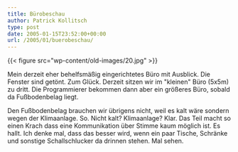 ```yaml
---
title: Bürobeschau
author: Patrick Kollitsch
type: post
date: 2005-01-15T23:52:00+00:00
url: /2005/01/buerobeschau/
---
```


{{< figure src="wp-content/old-images/20.jpg" >}}

Mein derzeit eher behelfsmäßig eingerichtetes Büro mit Ausblick. Die Fenster sind getönt. Zum Glück. Derzeit sitzen wir im "kleinen" Büro (5x5m) zu dritt. Die Programmierer bekommen dann aber ein größeres Büro, sobald da Fußbodenbelag liegt. 

Den Fußbodenbelag brauchen wir übrigens nicht, weil es kalt wäre sondern wegen der Klimaanlage. So. Nicht kalt? Klimaanlage? Klar. Das Teil macht so einen Krach dass eine Kommunikation über Stimme kaum möglich ist. Es hallt. Ich denke mal, dass das besser wird, wenn ein paar Tische, Schränke und sonstige Schallschlucker da drinnen stehen. Mal sehen.

